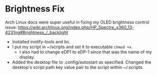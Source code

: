 # Brightness Fix

Arch Linux docs were super useful in fixing my OLED brightness control issue:
https://wiki.archlinux.org/index.php/HP_Spectre_x360_13-4231ng#Brightness_/_backlight

* Installed inotify-tools and bc.
* I put my script in ~/scripts and set it to executable `chmod +x`.
  * I also had to change eDP1 to eDP-1 since that was the name of my display.
* Added the desktop file to .config/autostart as specified. Changed the desktop's
  script path key value pair to the script within ~/.scripts.
